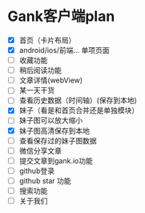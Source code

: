 # Gank客户端plan

* [x] 首页（卡片布局）
* [x] android/ios/前端... 单项页面
* [ ] 收藏功能
* [ ] 稍后阅读功能
* [ ] 文章详情(webView)
* [ ] 某一天干货
* [ ] 查看历史数据（时间轴）(保存到本地)
* [x] 妹子（看是和首页合并还是单独模块）
* [ ] 妹子图可以放大缩小
* [x] 妹子图高清保存到本地
* [ ] 查看保存过的妹子图数据
* [ ] 微信分享文章
* [ ] 提交文章到gank.io功能
* [ ] github登录
* [ ] github star 功能
* [ ] 搜索功能
* [ ] 关于我们